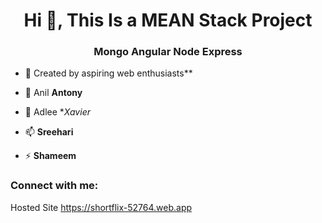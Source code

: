 <h1 align="center">Hi 👋, This Is a MEAN Stack Project</h1>
<h3 align="center">Mongo Angular Node Express</h3> 
 
- 🔭 Created by aspiring web enthusiasts** 
  
- 🌱 Anil **Antony**  
  
- 💬 Adlee **Xavier* 
 
- 📫  **Sreehari** 
    
- ⚡  **Shameem** 
  
<h3 align="left">Connect with me:</h3> 
<p align="left"> 
</p>
   
Hosted Site
https://shortflix-52764.web.app 

 
 
 

















